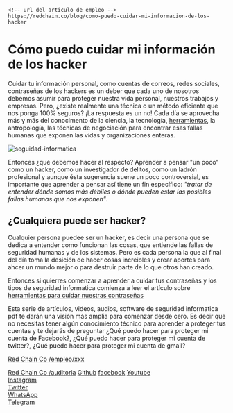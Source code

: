 ```
<!-- url del articulo de empleo -->
https://redchain.co/blog/como-puedo-cuidar-mi-informacion-de-los-hacker
``` 

# Cómo puedo cuidar mi información de los hacker

Cuidar tu información personal, como cuentas de correos, redes sociales, contraseñas de los hackers es un deber que cada uno de nosotros debemos asumir para proteger nuestra vida personal, nuestros trabajos y empresas. Pero, ¿existe realmente una técnica o un método eficiente que nos ponga 100% seguros? ¡La respuesta es un no! Cada día se aprovecha más y más del conocimento de la ciencia, la tecnología, [herramientas](https://redchain.co/blog/herramientas-para-cuidar-mis-contraseñas), la antropología, las técnicas de negociación para encontrar esas fallas humanas que exponen las vidas y organizaciones enteras.

![seguidad-informatica](https://redchain.co/assets/img/hacker-photo.jpg)

Entonces ¿qué debemos hacer al respecto? Aprender a pensar "un poco" como un hacker, como un investigador de delitos, como un ladrón profesional y aunque ésta sugerencia suene un poco controversial, es importante que aprender a pensar así tiene un fin específico: _"tratar de entender dónde somos más débiles o dónde pueden estar las posibles fallas humanas que nos exponen"_.

## ¿Cualquiera puede ser hacker?

Cualquier persona puedee ser un hacker, es decir una persona que se dedica a entender como funcionan las cosas, que entiende las fallas de seguridad humanas y de los sistemas. Pero es cada persona la que al final del día toma la desición de hacer cosas increibles y crear aportes para ahcer un mundo mejor o para destruir parte de lo que otros han creado.

Entonces si quierres comenzar a aprender a cuidar tus contraseñas y los tipos de seguridad informatica comienza a leer el artículo sobre [herramientas para cuidar nuestras contraseñas](https://redchain.co/blog/herramientas-para-cuidar-mis-contraseñas)

Esta serie de artículos, videos, audios, software de seguridad informatica pdf te darán una visión más amplia para comenzar desde cero. Es decir que no necesitas tener algún conocimiento técnico para aprender a proteger tus cuentas y te dejarás de preguntar ¿Qué puedo hacer para proteger mi cuenta de Facebook?, ¿Qué puedo hacer para proteger mi cuenta de twitter?, ¿Qué puedo hacer para proteger mi cuenta de gmail?

<!-- url a redchain "si el link viene de un sitio externo" -->
[Red Chain Co /empleo/xxx](https://redchain.co/empleo/xxx)

<!-- url a redchain otra seccion de servicios o tienda si viende desde el mismo blog -->
[Red Chain Co /auditoria](https://redchain.co/auditoria)
[Github](https://github.com/RedChainCo)	
[facebook](https://facebook.com/RedChainCo)	
[Youtube](https://youtube.com/RedChainCo)	
[Instagram](https://instagram.com/RedChainCo)	
[Twitter](https://twitter.com/RedChainCo)	
[WhatsApp](https://whatsapp.com/)	
[Telegram](https://t.me/RedChainCo)